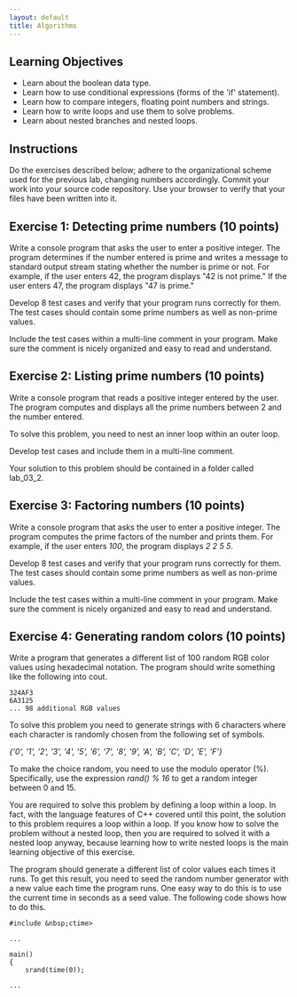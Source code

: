 ```yaml
---
layout: default
title: Algorithms
---
```


## Learning Objectives

- Learn about the boolean data type.
- Learn how to use conditional expressions (forms of the 'if' statement).
- Learn how to compare integers, floating point numbers and strings.
- Learn how to write loops and use them to solve problems.
- Learn about nested branches and nested loops.

## Instructions

Do the exercises described below; adhere to the organizational scheme used for the previous lab, changing numbers accordingly.  Commit your work into your source code repository.  Use your browser to verify that your files have been written into it.

## Exercise 1:  Detecting prime numbers (10 points)

Write a console program that asks the user to enter a positive integer.  The program determines if the number entered is prime and writes a message to standard output stream stating whether the number is prime or not. For example, if the user enters 42, the program displays "42 is not prime."  If the user enters 47, the program displays "47 is prime."

Develop 8 test cases and verify that your program runs correctly for them.  The test cases should contain some prime numbers as well as non-prime values.

Include the test cases within a multi-line comment in your program.  Make sure the comment is nicely organized and easy to read and understand.

## Exercise 2: Listing prime numbers (10 points)

Write a console program that reads a positive integer entered by the user.  The program computes and displays all the prime numbers between 2 and the number entered.

To solve this problem, you need to nest an inner loop within an outer loop.

Develop test cases and include them in a multi-line comment.

Your solution to this problem should be contained in a folder called lab_03_2.

## Exercise 3:  Factoring numbers (10 points)

Write a console program that asks the user to enter a positive integer.  The program computes the prime factors of the number and prints them.  For example, if the user enters _100_, the program displays _2 2 5 5_.

Develop 8 test cases and verify that your program runs correctly for them.  The test cases should contain some prime numbers as well as non-prime values.

Include the test cases within a multi-line comment in your program.  Make sure the comment is nicely organized and easy to read and understand.

## Exercise 4: Generating random colors (10 points)

Write a program that generates a different list of 100 random RGB color values using hexadecimal notation.  The program should write something like the following into cout.

~~~
324AF3
6A3125
... 98 additional RGB values
~~~

To solve this problem you need to generate strings with 6 characters where each character is randomly chosen from the following set of symbols.

_{'0', '1', '2', '3', '4', '5', '6', '7', '8', '9', 'A', 'B', 'C', 'D', 'E', 'F'}_

To make the choice random, you need to use the modulo operator (%).  Specifically, use the expression _rand() % 16_ to get a random integer between 0 and 15.

You are required to solve this problem by defining a loop within a loop.  In fact, with the language features of C++ covered until this point, the solution to this problem requires a loop within a loop.  If you know how to solve the problem without a nested loop, then you are required to solved it with a nested loop anyway, because learning how to write nested loops is the main learning objective of this exercise.

The program should generate a different list of color values each times it runs.  To get this result, you need to seed the random number generator with a new value each time the program runs.  One easy way to do this is to use the current time in seconds as a seed value.  The following code shows how to do this.

~~~
#include &nbsp;ctime>

...

main()
{
    srand(time(0));

...
~~~


